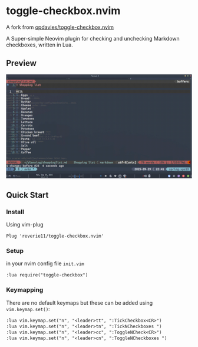 # toggle-checkbox.nvim
A fork from [opdavies/toggle-checkbox.nvim](https://github.com/opdavies/toggle-checkbox.nvim)

A Super-simple Neovim plugin for checking and unchecking Markdown checkboxes, written in Lua.

## Preview
![preview](./preview.gif)

## Quick Start
### Install
Using vim-plug
```vim
Plug 'reverie11/toggle-checkbox.nvim'
```

### Setup 
in your nvim config file `init.vim`
```vim
:lua require("toggle-checkbox")
```

### Keymapping
There are no default keymaps but these can be added using `vim.keymap.set()`:

```vim
:lua vim.keymap.set("n", "<leader>tt", ":TickCheckbox<CR>")
:lua vim.keymap.set("n", "<leader>tn", ":TickNCheckboxes ")
:lua vim.keymap.set("n", "<leader>cc", ":ToggleNCheck<CR>")
:lua vim.keymap.set("n", "<leader>cn", ":ToggleNCheckboxes ")
```
